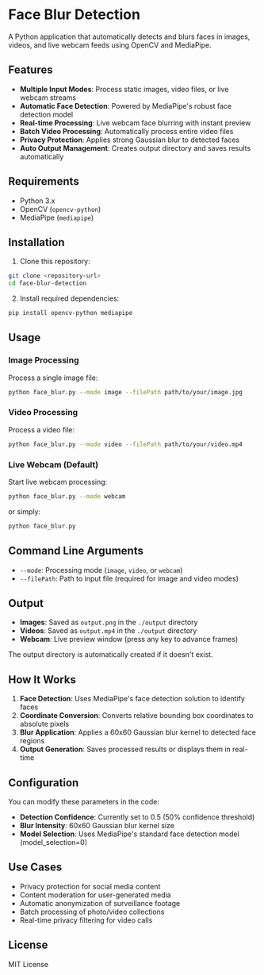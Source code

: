 # Face Blur Detection

A Python application that automatically detects and blurs faces in images, videos, and live webcam feeds using OpenCV and MediaPipe.

## Features

- **Multiple Input Modes**: Process static images, video files, or live webcam streams
- **Automatic Face Detection**: Powered by MediaPipe's robust face detection model
- **Real-time Processing**: Live webcam face blurring with instant preview
- **Batch Video Processing**: Automatically process entire video files
- **Privacy Protection**: Applies strong Gaussian blur to detected faces
- **Auto Output Management**: Creates output directory and saves results automatically

## Requirements

- Python 3.x
- OpenCV (`opencv-python`)
- MediaPipe (`mediapipe`)

## Installation

1. Clone this repository:
```bash
git clone <repository-url>
cd face-blur-detection
```

2. Install required dependencies:
```bash
pip install opencv-python mediapipe
```

## Usage

### Image Processing
Process a single image file:
```bash
python face_blur.py --mode image --filePath path/to/your/image.jpg
```

### Video Processing
Process a video file:
```bash
python face_blur.py --mode video --filePath path/to/your/video.mp4
```

### Live Webcam (Default)
Start live webcam processing:
```bash
python face_blur.py --mode webcam
```
or simply:
```bash
python face_blur.py
```

## Command Line Arguments

- `--mode`: Processing mode (`image`, `video`, or `webcam`)
- `--filePath`: Path to input file (required for image and video modes)

## Output

- **Images**: Saved as `output.png` in the `./output` directory
- **Videos**: Saved as `output.mp4` in the `./output` directory
- **Webcam**: Live preview window (press any key to advance frames)

The output directory is automatically created if it doesn't exist.

## How It Works

1. **Face Detection**: Uses MediaPipe's face detection solution to identify faces
2. **Coordinate Conversion**: Converts relative bounding box coordinates to absolute pixels
3. **Blur Application**: Applies a 60x60 Gaussian blur kernel to detected face regions
4. **Output Generation**: Saves processed results or displays them in real-time

## Configuration

You can modify these parameters in the code:

- **Detection Confidence**: Currently set to 0.5 (50% confidence threshold)
- **Blur Intensity**: 60x60 Gaussian blur kernel size
- **Model Selection**: Uses MediaPipe's standard face detection model (model_selection=0)

## Use Cases

- Privacy protection for social media content
- Content moderation for user-generated media
- Automatic anonymization of surveillance footage
- Batch processing of photo/video collections
- Real-time privacy filtering for video calls

## License

MIT License


